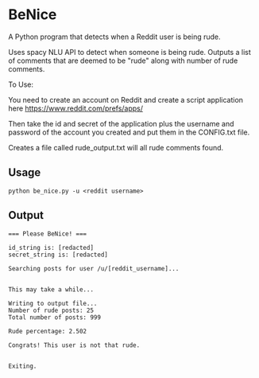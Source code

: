 # BeNice
A Python program that detects when a Reddit user is being rude.

Uses spacy NLU API to detect when someone is being rude. Outputs a list of comments that are deemed to be "rude" along with number of rude comments.

To Use:

You need to create an account on Reddit and create a script application here https://www.reddit.com/prefs/apps/

Then take the id and secret of the application plus the username and password of the account you created and put them in the CONFIG.txt file.

Creates a file called rude_output.txt will all rude comments found.



## Usage
```
python be_nice.py -u <reddit username>
```

## Output

```
=== Please BeNice! ===

id_string is: [redacted]
secret_string is: [redacted]

Searching posts for user /u/[reddit_username]...


This may take a while...

Writing to output file...
Number of rude posts: 25
Total number of posts: 999

Rude percentage: 2.502

Congrats! This user is not that rude.


Exiting.
```

